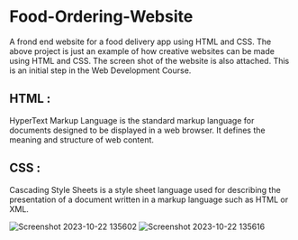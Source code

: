 # Food-Ordering-Website
A frond end website for a food delivery app using HTML and CSS.
The above project is just an example of how creative websites can be made using HTML and CSS.
The screen shot of the website is also attached.
This is an initial step in the Web Development Course.
## HTML : 
HyperText Markup Language is the standard markup language for documents designed to be displayed in a web browser. It defines the meaning and structure of web content.
## CSS : 
Cascading Style Sheets is a style sheet language used for describing the presentation of a document written in a markup language such as HTML or XML.

![Screenshot 2023-10-22 135602](https://github.com/avanig1834/Food-Ordering-Website/assets/128058633/c5f6ecc4-b6bf-4c93-a4c5-f444b72c8071)
![Screenshot 2023-10-22 135616](https://github.com/avanig1834/Food-Ordering-Website/assets/128058633/9f7e1bc6-decb-4c26-aac4-95a82f0ae140)
